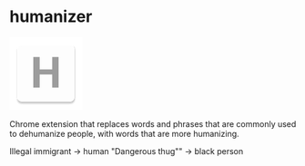 humanizer
=============

![](logo.png)

Chrome extension that replaces words and phrases that are commonly used to dehumanize people, with words that are more humanizing.

Illegal immigrant -> human
"Dangerous thug"" -> black person


